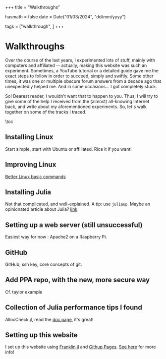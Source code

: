 +++
title = "Walkthroughs"

hasmath = false
date = Date("01/03/2024", "dd/mm/yyyy")

tags = ["walkthrough", ]
+++


# Walkthroughs

Over the course of the last years, I experimented lots of stuff, mainly with computers and affiliated -- actually, making this website was such an experiment. Sometimes, a YouTube tutorial or a detailed guide gave me the exact steps to follow in order to succeed, simply and swiftly. Some other times, it was one or multiple obscure forum answers from a decade ago that unexpectedly helped me. And in some occasions... I got completely stuck.

So! Dearest reader, I wouldn't want that to happen to you. Thus, I will try to give some of the help I received from the (almost) all-knowing Internet back, and write about my aforementioned experiments. So, let's walk together on some of the tracks I traced.

\toc

## Installing Linux

Start simple, start with Ubuntu or affiliated. Rice it if you want!

## Improving Linux

[Better Linux basic commands](/walkthrough/useful_linux_commands)

## Installing Julia

Not that complicated, and well-explained. A tip: use `juliaup`. Maybe an opinionated article about Julia? [link](/walkthrough/first_steps_julia)

## Setting up a web server (still unsuccessful)

Easiest way for now : Apache2 on a Raspberry Pi.

## GitHub

GitHub, ssh key, core concepts of git.

## Add PPA repo, with the new, more secure way

Cf. taylor example

## Collection of Julia performance tips I found

AllocCheck.jl, read the [doc page](https://docs.julialang.org/en/v1/manual/performance-tips/), it's great!

## Setting up this website

I set up this website using [Franklin.jl](https://franklinjl.org/) and [Githup Pages](https://pages.github.com/). [See here](/walkthrough/website_with_franklin) for more info!